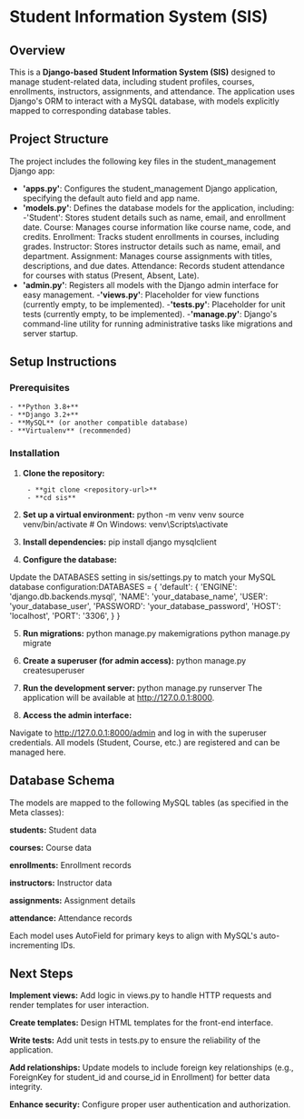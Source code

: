 # Student Information System (SIS)
## Overview
This is a **Django-based Student Information System (SIS)** designed to manage student-related data, including student profiles, courses, enrollments, instructors, assignments, and attendance. The application uses Django's ORM to interact with a MySQL database, with models explicitly mapped to corresponding database tables.
## Project Structure
The project includes the following key files in the student_management Django app:

- **'apps.py'**: Configures the student_management Django application, specifying the default auto field and app name.
- **'models.py'**: Defines the database models for the application, including:
    -'Student': Stores student details such as name, email, and enrollment date.
    Course: Manages course information like course name, code, and credits.
    Enrollment: Tracks student enrollments in courses, including grades.
    Instructor: Stores instructor details such as name, email, and department.
    Assignment: Manages course assignments with titles, descriptions, and due dates.
    Attendance: Records student attendance for courses with status (Present, Absent, Late).
- **'admin.py'**: Registers all models with the Django admin interface for easy management.
-**'views.py'**: Placeholder for view functions (currently empty, to be implemented).
-**'tests.py'**: Placeholder for unit tests (currently empty, to be implemented).
-**'manage.py'**: Django's command-line utility for running administrative tasks like migrations and server startup.

## **Setup Instructions**
### **Prerequisites**

    - **Python 3.8+**
    - **Django 3.2+**
    - **MySQL** (or another compatible database)
    - **Virtualenv** (recommended)

### **Installation**

1. **Clone the repository:**

        - **git clone <repository-url>**
        - **cd sis**
   
2. **Set up a virtual environment:**
   python -m venv venv
   source venv/bin/activate  # On Windows: venv\Scripts\activate

3. **Install dependencies:**
pip install django mysqlclient

4. **Configure the database:**

Update the DATABASES setting in sis/settings.py to match your MySQL database configuration:DATABASES = {
    'default': {
        'ENGINE': 'django.db.backends.mysql',
        'NAME': 'your_database_name',
        'USER': 'your_database_user',
        'PASSWORD': 'your_database_password',
        'HOST': 'localhost',
        'PORT': '3306',
    }
}

5. **Run migrations:**
    python manage.py makemigrations
    python manage.py migrate

6. **Create a superuser (for admin access):**
    python manage.py createsuperuser

7. **Run the development server:**
    python manage.py runserver
   The application will be available at http://127.0.0.1:8000.

8. **Access the admin interface:**

Navigate to http://127.0.0.1:8000/admin and log in with the superuser credentials.
All models (Student, Course, etc.) are registered and can be managed here.


## **Database Schema**
The models are mapped to the following MySQL tables (as specified in the Meta classes):

**students:** Student data

**courses:** Course data

**enrollments:** Enrollment records

**instructors:** Instructor data

**assignments:** Assignment details

**attendance:** Attendance records

Each model uses AutoField for primary keys to align with MySQL's auto-incrementing IDs.

## **Next Steps**

**Implement views:** Add logic in views.py to handle HTTP requests and render templates for user interaction.

**Create templates:** Design HTML templates for the front-end interface.

**Write tests:** Add unit tests in tests.py to ensure the reliability of the application.

**Add relationships:** Update models to include foreign key relationships (e.g., ForeignKey for student_id and course_id in Enrollment) for better data integrity.

**Enhance security:** Configure proper user authentication and authorization.

